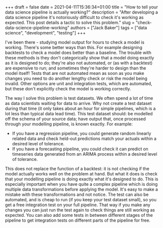 +++ 
draft = false
date = 2021-04-11T15:36:34+01:00
title = "How to tell your data science pipeline is actually working?"
description = "After developing a data science pipeline it's notoriously difficult to check it's working as expected. This post details a tactic to solve this problem."
slug = "check-data-science-pipeline-working"
authors = ["Jack Baker"]
tags = ["data science", "development", "testing"]
+++

I've been there - studying model output for hours to check a model is working. There's some better ways than this. For example designing backtests to check a model does better than a baseline. The trouble with these methods is they don't categorically show that a model doing exactly as it is designed to do; they're also not automated, or (as with a backtest) are expensive to run; and sometimes they're harder to design than the model itself! Tests that are not automated mean as soon as you make changes you need to do another lengthy check or risk the model being invalid. Other options are unit and integration tests, which are automated, but these don't explicitly check the model is working correctly.

The way I solve this problem is test datasets. We often spend a lot of time as data scientists waiting for data to arrive. Why not create a test dataset during that time (it only takes about an hour for simple pipelines, which is a lot less than typical data lead time). This test dataset should: be modelled off the schema of your source data; have output that, once processed through your modelling pipeline, is known exactly. For example:
* If you have a regression pipeline, you could generate random linearly related data and check held-out predictions match your actuals within a desired level of tolerance.
* If you have a forecasting pipeline, you could check it can predict on timeseries data generated from an ARIMA process within a desired level of tolerance.

This does not replace the function of a backtest: it is not checking if the model actually works well on the problem at hand. But what it does is check that your modelling pipeline is doing exactly what it's designed to do. This is especially important when you have quite a complex pipeline which is doing multiple data transformations before applying the model. It's easy to make a mistake with these transformations and not notice. The test can also be automated, and is cheap to run (if you keep your test dataset small), so you get a free integration test on your full pipeline. That way if you make any changes you can just run the test again to check things are still working as expected. You can also add some tests in between different stages of the pipeline to get integration tests on different parts of the pipeline for free.